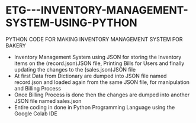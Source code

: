 # ETG---INVENTORY-MANAGEMENT-SYSTEM-USING-PYTHON
PYTHON CODE FOR MAKING INVENTORY MANAGEMENT SYSTEM FOR BAKERY
- Inventory Management System using JSON for storing the Inventory items on the (record.json)JSON file, Printing Bills for Users and finally updating the changes to the (sales.json)JSON file
- At first Data from Dictionary are dumped into JSON file named record.json and loaded again from the same JSON file, for manipulation and Billing Process
- Once Billing Process is done then the changes are dumped into another JSON file named sales.json
- Entire coding in done in Python Programming Language using the Google Colab IDE

